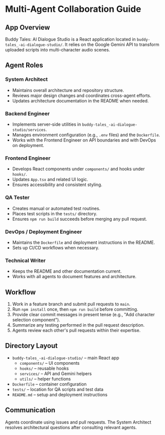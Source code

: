 # Multi-Agent Collaboration Guide

## App Overview
Buddy Tales: AI Dialogue Studio is a React application located in `buddy-tales_-ai-dialogue-studio/`. It relies on the Google Gemini API to transform uploaded scripts into multi-character audio scenes.

## Agent Roles

### System Architect
- Maintains overall architecture and repository structure.
- Reviews major design changes and coordinates cross-agent efforts.
- Updates architecture documentation in the README when needed.

### Backend Engineer
- Implements server-side utilities in `buddy-tales_-ai-dialogue-studio/services`.
- Manages environment configuration (e.g., `.env` files) and the `Dockerfile`.
- Works with the Frontend Engineer on API boundaries and with DevOps on deployment.

### Frontend Engineer
- Develops React components under `components/` and hooks under `hooks/`.
- Updates `App.tsx` and related UI logic.
- Ensures accessibility and consistent styling.

### QA Tester
- Creates manual or automated test routines.
- Places test scripts in the `tests/` directory.
- Ensures `npm run build` succeeds before merging any pull request.

### DevOps / Deployment Engineer
- Maintains the `Dockerfile` and deployment instructions in the README.
- Sets up CI/CD workflows when necessary.

### Technical Writer
- Keeps the README and other documentation current.
- Works with all agents to document features and architecture.

## Workflow
1. Work in a feature branch and submit pull requests to `main`.
2. Run `npm install` once, then `npm run build` before committing.
3. Provide clear commit messages in present tense (e.g., "Add character selection component").
4. Summarize any testing performed in the pull request description.
5. Agents review each other's pull requests within their expertise.

## Directory Layout
- `buddy-tales_-ai-dialogue-studio/` – main React app
  - `components/` – UI components
  - `hooks/` – reusable hooks
  - `services/` – API and Gemini helpers
  - `utils/` – helper functions
- `Dockerfile` – container configuration
- `tests/` – location for QA scripts and test data
- `README.md` – setup and deployment instructions

## Communication
Agents coordinate using issues and pull requests. The System Architect resolves architectural questions after consulting relevant agents.
